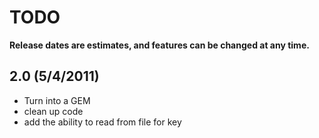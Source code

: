 # TODO

**Release dates are estimates, and features can be changed at any time.**

## 2.0 (5/4/2011)
- Turn into a GEM
- clean up code
- add the ability to read from file for key